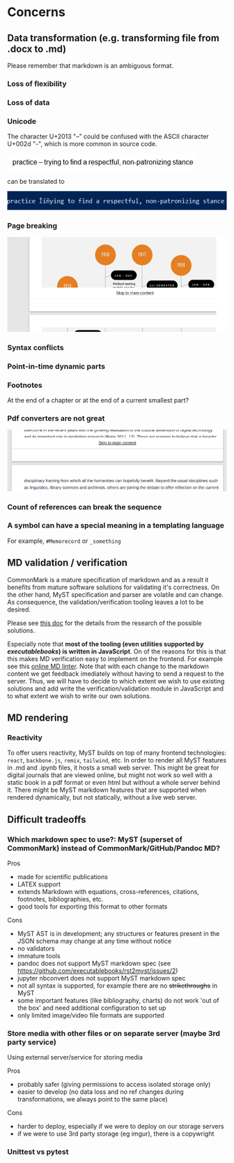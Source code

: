 # Concerns

## Data transformation (e.g. transforming file from .docx to .md)

Please remember that markdown is an ambiguous format.

### Loss of flexibility

### Loss of data

### Unicode

The character U+2013 "–" could be confused with the ASCII character U+002d "-", which is more common in source code.

![Alt text](concerns_unicode_mojibake_1.png)

can be translated to

![Alt text](concerns_unicode_mojibake_2.png)

### Page breaking

![Alt text](concerns_page_breaking.png)

### Syntax conflicts

### Point-in-time dynamic parts

### Footnotes

At the end of a chapter or at the end of a current smallest part?

### Pdf converters are not great

![Alt text](concerns_pdf_tools.png)

### Count of references can break the sequence

### A symbol can have a special meaning in a templating language

For example, `#Memorecord` or `_something`

## MD validation / verification

CommonMark is a mature specification of markdown and as a result it benefits from mature software solutions for validating it's correctness. On the other hand, MyST specification and parser are volatile and can change. As consequence, the validation/verification tooling leaves a lot to be desired. 

Please see [this doc](https://github.com/C2DH/digital-monography/blob/develop/src/md_verifier/README.md) for the details from the research of the possible solutions.

Especially note that **most of the tooling (even utilities supported by _executablebooks_) is written in JavaScript**.
On of the reasons for this is that this makes MD verification easy to implement on the frontend. For example see this [online MD linter](https://dlaa.me/markdownlint/).
Note that with each change to the markdown content we get feedback imediately without having to send a request to the server.
Thus, we will have to decide to which extent we wish to use existing solutions and add write the verification/validation module in JavaScript and to what extent we wish to write our own solutions.

## MD rendering

### Reactivity

To offer users reactivity, MyST builds on top of many frontend technologies: `react`, `backbone.js`, `remix`, `tailwind`, etc. In order to render all MyST features in .md and .ipynb files, it hosts a small web server.
This might be great for digital journals that are viewed online, but might not work so well with a static book in a pdf format or even html but without a whole server behind it. There might be MyST markdown features that are supported when rendered dynamically, but not statically, without a live web server.

## Difficult tradeoffs

### Which markdown spec to use?: MyST (superset of CommonMark) instead of CommonMark/GitHub/Pandoc MD?

Pros
* made for scientific publications
* LATEX support
* extends Markdown with equations, cross-references, citations, footnotes, bibliographies, etc.
* good tools for exporting this format to other formats

Cons
* MyST AST is in development; any structures or features present in the JSON schema may change at any time without notice
* no validators
* immature tools
* pandoc does not support MyST markdown spec (see https://github.com/executablebooks/rst2myst/issues/2)
* jupyter nbconvert does not support MyST markdown spec
* not all syntax is supported, for example there are no ~~strikethroughs~~ in MyST
* some important features (like bibliography, charts) do not work 'out of the box' and need additional configuration to set up
* only limited image/video file formats are supported

### Store media with other files or on separate server (maybe 3rd party service)

Using external server/service for storing media

Pros
* probably safer (giving permissions to access isolated storage only)
* easier to develop (no data loss and no ref changes during transformations, we always point to the same place)

Cons
* harder to deploy, especially if we were to deploy on our storage servers
* if we were to use 3rd party storage (eg imgur), there is a copywright 

### Unittest vs pytest
